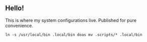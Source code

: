 ## Hello!

This is where my system configurations live. Published for pure convenience.

`
    ln -s /usr/local/bin .local/bin
    doas mv .scripts/* .local/bin
`
